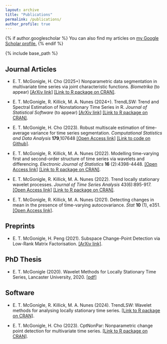 ```yaml
---
layout: archive
title: "Publications"
permalink: /publications/
author_profile: true
---
```


{% if author.googlescholar %}
  You can also find my articles on <u><a href="{{author.googlescholar}}">my Google Scholar profile</a>.</u>
{% endif %}

{% include base_path %}

## Journal Articles

- E. T. McGonigle, H. Cho (2025+) Nonparametric data segmentation in multivariate time series via joint characteristic functions. *Biometrika* (to appear) [[ArXiv link]](https://arxiv.org/abs/2305.07581) [[Link to R package on CRAN]](https://CRAN.R-project.org/package=CptNonPar).

- E. T. McGonigle, R. Killick, M. A. Nunes (2024+). TrendLSW: Trend and Spectral Estimation of Nonstationary Time Series in R. *Journal of Statistical Software* (to appear) [[ArXiv link]](https://arxiv.org/abs/2406.05012) [[Link to R package on CRAN]](https://CRAN.R-project.org/package=TrendLSW).

- E. T. McGonigle, H. Cho (2023). Robust multiscale estimation of time-average variance for time series segmentation. *Computational Statistics and Data Analysis* **179**,107648 [[Open Access link]](https://doi.org/10.1016/j.csda.2022.107648) [[Link to code on Github]](https://github.com/EuanMcGonigle/TAVC.seg).

- E. T. McGonigle, R. Killick, M. A. Nunes (2022). Modelling time-varying first and second-order structure of time series via wavelets and differencing. *Electronic Journal of Statistics* **16** (2):4398-4448. [[Open Access link]](https://doi.org/10.1214/22-EJS2044)   [[Link to R package on CRAN]](https://CRAN.R-project.org/package=TrendLSW).

- E. T. McGonigle, R. Killick, M. A. Nunes (2022). Trend locally stationary wavelet processes. *Journal of Time Series Analysis* 43(6):895-917.  [[Open Access link]](https://onlinelibrary.wiley.com/doi/10.1111/jtsa.12643) [[Link to R package on CRAN]](https://CRAN.R-project.org/package=TrendLSW).

- E. T. McGonigle, R. Killick, M. A. Nunes (2021). Detecting changes in mean in the presence of time-varying autocovariance. *Stat* **10** (1), e351.  [[Open Access link]](https://onlinelibrary.wiley.com/doi/10.1002/sta4.351).

## Preprints

- E. T. McGonigle, H. Peng (2021). Subspace Change-Point Detection via Low-Rank Matrix Factorisation. [[ArXiv link]](https://arxiv.org/abs/2110.04044).

## PhD Thesis 

- E. T. McGonigle (2020). Wavelet Methods for Locally Stationary Time Series, Lancaster University, 2020. [[pdf]](https://eprints.lancs.ac.uk/id/eprint/150108/1/2020mcgoniglephd.pdf)

## Software

- E. T. McGonigle, R. Killick, M. A. Nunes (2024). TrendLSW: Wavelet methods for analysing locally stationary time series. [[Link to R package on CRAN]](https://CRAN.R-project.org/package=TrendLSW).

- E. T. McGonigle, H. Cho (2023). CptNonPar: Nonparametric change point detection for multivariate time series. [[Link to R package on CRAN]](https://CRAN.R-project.org/package=CptNonPar).